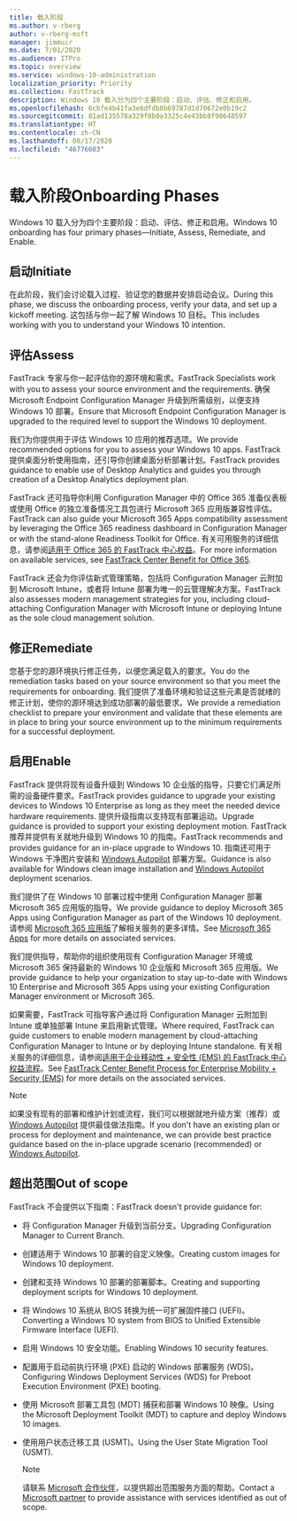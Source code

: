 ```yaml
---
title: 载入阶段
ms.author: v-rberg
author: v-rberg-msft
manager: jimmuir
ms.date: 7/01/2020
ms.audience: ITPro
ms.topic: overview
ms.service: windows-10-administration
localization_priority: Priority
ms.collection: FastTrack
description: Windows 10 载入分为四个主要阶段：启动、评估、修正和启用。
ms.openlocfilehash: 6cbfe4b41fa3e6dfdb8b69787d1d70672e0b19c2
ms.sourcegitcommit: 81ad135578a329f8b0a3325c4e43bb8f90648597
ms.translationtype: HT
ms.contentlocale: zh-CN
ms.lasthandoff: 08/17/2020
ms.locfileid: "46776603"
---
```

# <a name="onboarding-phases"></a><span data-ttu-id="de477-103">载入阶段</span><span class="sxs-lookup"><span data-stu-id="de477-103">Onboarding Phases</span></span>

<span data-ttu-id="de477-104">Windows 10 载入分为四个主要阶段：启动、评估、修正和启用。</span><span class="sxs-lookup"><span data-stu-id="de477-104">Windows 10 onboarding has four primary phases—Initiate, Assess, Remediate, and Enable.</span></span>

## <a name="initiate"></a><span data-ttu-id="de477-105">启动</span><span class="sxs-lookup"><span data-stu-id="de477-105">Initiate</span></span>

<span data-ttu-id="de477-106">在此阶段，我们会讨论载入过程、验证您的数据并安排启动会议。</span><span class="sxs-lookup"><span data-stu-id="de477-106">During this phase, we discuss the onboarding process, verify your data, and set up a kickoff meeting.</span></span> <span data-ttu-id="de477-107">这包括与你一起了解 Windows 10 目标。</span><span class="sxs-lookup"><span data-stu-id="de477-107">This includes working with you to understand your Windows 10 intention.</span></span>

## <a name="assess"></a><span data-ttu-id="de477-108">评估</span><span class="sxs-lookup"><span data-stu-id="de477-108">Assess</span></span>

<span data-ttu-id="de477-109">FastTrack 专家与你一起评估你的源环境和需求。</span><span class="sxs-lookup"><span data-stu-id="de477-109">FastTrack Specialists work with you to assess your source environment and the requirements.</span></span> <span data-ttu-id="de477-110">确保 Microsoft Endpoint Configuration Manager 升级到所需级别，以便支持 Windows 10 部署。</span><span class="sxs-lookup"><span data-stu-id="de477-110">Ensure that Microsoft Endpoint Configuration Manager is upgraded to the required level to support the Windows 10 deployment.</span></span> 

<span data-ttu-id="de477-111">我们为你提供用于评估 Windows 10 应用的推荐选项。</span><span class="sxs-lookup"><span data-stu-id="de477-111">We provide recommended options for you to assess your Windows 10 apps.</span></span> <span data-ttu-id="de477-112">FastTrack 提供桌面分析使用指南，还引导你创建桌面分析部署计划。</span><span class="sxs-lookup"><span data-stu-id="de477-112">FastTrack provides guidance to enable use of Desktop Analytics and guides you through creation of a Desktop Analytics deployment plan.</span></span>

<span data-ttu-id="de477-113">FastTrack 还可指导你利用 Configuration Manager 中的 Office 365 准备仪表板或使用 Office 的独立准备情况工具包进行 Microsoft 365 应用版兼容性评估。</span><span class="sxs-lookup"><span data-stu-id="de477-113">FastTrack can also guide your Microsoft 365 Apps compatibility assessment by leveraging the Office 365 readiness dashboard in Configuration Manager or with the stand-alone Readiness Toolkit for Office.</span></span> <span data-ttu-id="de477-114">有关可用服务的详细信息，请参阅[适用于 Office 365 的 FastTrack 中心权益](O365-fasttrack-benefit-for-office-365.md)。</span><span class="sxs-lookup"><span data-stu-id="de477-114">For more information on available services, see [FastTrack Center Benefit for Office 365](O365-fasttrack-benefit-for-office-365.md).</span></span> 

<span data-ttu-id="de477-115">FastTrack 还会为你评估新式管理策略，包括将 Configuration Manager 云附加到 Microsoft Intune，或者将 Intune 部署为唯一的云管理解决方案。</span><span class="sxs-lookup"><span data-stu-id="de477-115">FastTrack also assesses modern management strategies for you, including cloud-attaching Configuration Manager with Microsoft Intune or deploying Intune as the sole cloud management solution.</span></span>

## <a name="remediate"></a><span data-ttu-id="de477-116">修正</span><span class="sxs-lookup"><span data-stu-id="de477-116">Remediate</span></span>

<span data-ttu-id="de477-117">您基于您的源环境执行修正任务，以便您满足载入的要求。</span><span class="sxs-lookup"><span data-stu-id="de477-117">You do the remediation tasks based on your source environment so that you meet the requirements for onboarding.</span></span> <span data-ttu-id="de477-118">我们提供了准备环境和验证这些元素是否就绪的修正计划，使你的源环境达到成功部署的最低要求。</span><span class="sxs-lookup"><span data-stu-id="de477-118">We provide a remediation checklist to prepare your environment and validate that these elements are in place to bring your source environment up to the minimum requirements for a successful deployment.</span></span> 

## <a name="enable"></a><span data-ttu-id="de477-119">启用</span><span class="sxs-lookup"><span data-stu-id="de477-119">Enable</span></span>

<span data-ttu-id="de477-120">FastTrack 提供将现有设备升级到 Windows 10 企业版的指导，只要它们满足所需的设备硬件要求。</span><span class="sxs-lookup"><span data-stu-id="de477-120">FastTrack provides guidance to upgrade your existing devices to Windows 10 Enterprise as long as they meet the needed device hardware requirements.</span></span> <span data-ttu-id="de477-121">提供升级指南以支持现有部署运动。</span><span class="sxs-lookup"><span data-stu-id="de477-121">Upgrade guidance is provided to support your existing deployment motion.</span></span> <span data-ttu-id="de477-122">FastTrack 推荐并提供有关就地升级到 Windows 10 的指南。</span><span class="sxs-lookup"><span data-stu-id="de477-122">FastTrack recommends and provides guidance for an in-place upgrade to Windows 10.</span></span> <span data-ttu-id="de477-123">指南还可用于 Windows 干净图片安装和 [Windows Autopilot](EMS-onboarding-phases.md#windows-autopilot) 部署方案。</span><span class="sxs-lookup"><span data-stu-id="de477-123">Guidance is also available for Windows clean image installation and [Windows Autopilot](EMS-onboarding-phases.md#windows-autopilot) deployment scenarios.</span></span> 

<span data-ttu-id="de477-124">我们提供了在 Windows 10 部署过程中使用 Configuration Manager 部署 Microsoft 365 应用版的指导。</span><span class="sxs-lookup"><span data-stu-id="de477-124">We provide guidance to deploy Microsoft 365 Apps using Configuration Manager as part of the Windows 10 deployment.</span></span> <span data-ttu-id="de477-125">请参阅 [Microsoft 365 应用版](O365-onboarding-and-migration.md#microsoft-365-apps)了解相关服务的更多详情。</span><span class="sxs-lookup"><span data-stu-id="de477-125">See [Microsoft 365 Apps](O365-onboarding-and-migration.md#microsoft-365-apps) for more details on associated services.</span></span>

<span data-ttu-id="de477-126">我们提供指导，帮助你的组织使用现有 Configuration Manager 环境或 Microsoft 365 保持最新的 Windows 10 企业版和 Microsoft 365 应用版。</span><span class="sxs-lookup"><span data-stu-id="de477-126">We provide guidance to help your organization to stay up-to-date with Windows 10 Enterprise and Microsoft 365 Apps using your existing Configuration Manager environment or Microsoft 365.</span></span>

<span data-ttu-id="de477-127">如果需要，FastTrack 可指导客户通过将 Configuration Manager 云附加到 Intune 或单独部署 Intune 来启用新式管理。</span><span class="sxs-lookup"><span data-stu-id="de477-127">Where required, FastTrack can guide customers to enable modern management by cloud-attaching Configuration Manager to Intune or by deploying Intune standalone.</span></span> <span data-ttu-id="de477-128">有关相关服务的详细信息，请参阅[适用于企业移动性 + 安全性 (EMS) 的 FastTrack 中心权益流程](EMS-fasttrack-process.md)。</span><span class="sxs-lookup"><span data-stu-id="de477-128">See [FastTrack Center Benefit Process for Enterprise Mobility + Security (EMS)](EMS-fasttrack-process.md) for more details on the associated services.</span></span>

> [!NOTE]
> <span data-ttu-id="de477-129">如果没有现有的部署和维护计划或流程，我们可以根据就地升级方案（推荐）或 [Windows Autopilot](EMS-onboarding-phases.md#windows-autopilot) 提供最佳做法指南。</span><span class="sxs-lookup"><span data-stu-id="de477-129">If you don't have an existing plan or process for deployment and maintenance, we can provide best practice guidance based on the in-place upgrade scenario (recommended) or [Windows Autopilot](EMS-onboarding-phases.md#windows-autopilot).</span></span>

## <a name="out-of-scope"></a><span data-ttu-id="de477-130">超出范围</span><span class="sxs-lookup"><span data-stu-id="de477-130">Out of scope</span></span>

<span data-ttu-id="de477-131">FastTrack 不会提供以下指南：</span><span class="sxs-lookup"><span data-stu-id="de477-131">FastTrack doesn't provide guidance for:</span></span>

- <span data-ttu-id="de477-132">将 Configuration Manager 升级到当前分支。</span><span class="sxs-lookup"><span data-stu-id="de477-132">Upgrading Configuration Manager to Current Branch.</span></span>
- <span data-ttu-id="de477-133">创建适用于 Windows 10 部署的自定义映像。</span><span class="sxs-lookup"><span data-stu-id="de477-133">Creating custom images for Windows 10 deployment.</span></span>
- <span data-ttu-id="de477-134">创建和支持 Windows 10 部署的部署脚本。</span><span class="sxs-lookup"><span data-stu-id="de477-134">Creating and supporting deployment scripts for Windows 10 deployment.</span></span>
- <span data-ttu-id="de477-135">将 Windows 10 系统从 BIOS 转换为统一可扩展固件接口 (UEFI)。</span><span class="sxs-lookup"><span data-stu-id="de477-135">Converting a Windows 10 system from BIOS to Unified Extensible Firmware Interface (UEFI).</span></span>
- <span data-ttu-id="de477-136">启用 Windows 10 安全功能。</span><span class="sxs-lookup"><span data-stu-id="de477-136">Enabling Windows 10 security features.</span></span> 
- <span data-ttu-id="de477-137">配置用于启动前执行环境 (PXE) 启动的 Windows 部署服务 (WDS)。</span><span class="sxs-lookup"><span data-stu-id="de477-137">Configuring Windows Deployment Services (WDS) for Preboot Execution Environment (PXE) booting.</span></span>
- <span data-ttu-id="de477-138">使用 Microsoft 部署工具包 (MDT) 捕获和部署 Windows 10 映像。</span><span class="sxs-lookup"><span data-stu-id="de477-138">Using the Microsoft Deployment Toolkit (MDT) to capture and deploy Windows 10 images.</span></span>
- <span data-ttu-id="de477-139">使用用户状态迁移工具 (USMT)。</span><span class="sxs-lookup"><span data-stu-id="de477-139">Using the User State Migration Tool (USMT).</span></span>

  > [!NOTE]
  > <span data-ttu-id="de477-140">请联系 [Microsoft 合作伙伴](https://go.microsoft.com/fwlink/?linkid=2080150)，以提供超出范围服务方面的帮助。</span><span class="sxs-lookup"><span data-stu-id="de477-140">Contact a [Microsoft partner](https://go.microsoft.com/fwlink/?linkid=2080150) to provide assistance with services identified as out of scope.</span></span>

 